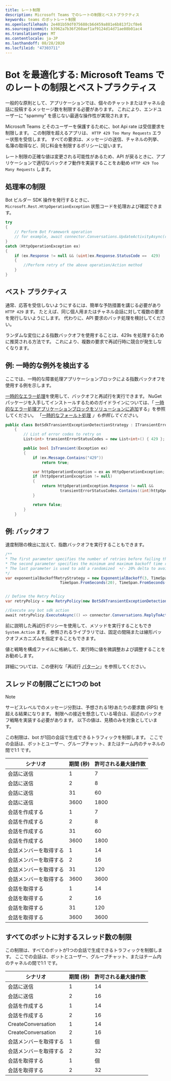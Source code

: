 ```yaml
---
title: レート制限
description: Microsoft Teams でのレートの制限とベストプラクティス
keywords: teams のボットレート制限
ms.openlocfilehash: 2e401b59df075688cb6d459a881e6b813f2cf8e6
ms.sourcegitcommit: b3962a7b36f260aef1af9124d14d71ae08b01ac4
ms.translationtype: MT
ms.contentlocale: ja-JP
ms.lasthandoff: 08/28/2020
ms.locfileid: "47303711"
---
```

# <a name="optimize-your-bot-rate-limiting-and-best-practices-in-microsoft-teams"></a>Bot を最適化する: Microsoft Teams でのレートの制限とベストプラクティス

一般的な原則として、アプリケーションでは、個々のチャットまたはチャネル会話に投稿するメッセージ数を制限する必要があります。 これにより、エンドユーザーに "spammy" を感じない最適な操作性が実現されます。

Microsoft Teams とそのユーザーを保護するために、bot Api rate は受信要求を制限します。 この制限を超えるアプリは、 `HTTP 429 Too Many Requests` エラー状態を受信します。 すべての要求は、メッセージの送信、チャネルの列挙、名簿の取得など、同じ料金を制限するポリシーに従います。

レート制限の正確な値は変更される可能性があるため、API が戻るときに、アプリケーションで適切なバックオフ動作を実装することをお勧め `HTTP 429 Too Many Requests` します。

## <a name="handling-rate-limits"></a>処理率の制限

Bot ビルダー SDK 操作を発行するときに、 `Microsoft.Rest.HttpOperationException` 状態コードを処理および確認できます。

```csharp
try
{
    // Perform Bot Framework operation
    // for example, await connector.Conversations.UpdateActivityAsync(reply);
}
catch (HttpOperationException ex)
{
    if (ex.Response != null && (uint)ex.Response.StatusCode ==  429)
    {
        //Perform retry of the above operation/Action method
    }
}
```

## <a name="best-practices"></a>ベスト プラクティス

通常、応答を受信しないようにするには、簡単な予防措置を講じる必要があり `HTTP 429` ます。 たとえば、同じ個人用またはチャネル会話に対して複数の要求を発行しないようにします。 代わりに、API 要求のバッチ処理を検討してください。

ランダムな変位による指数バックオフを使用することは、429s を処理するために推奨される方法です。 これにより、複数の要求で再試行時に競合が発生しなくなります。

## <a name="example-detecting-transient-exceptions"></a>例: 一時的な例外を検出する

ここでは、一時的な障害処理アプリケーションブロックによる指数バックオフを使用する例を示します。

[一時的なエラー処理](/previous-versions/msp-n-p/hh675232%28v%3dpandp.10%29)を使用して、バックオフと再試行を実行できます。 NuGet パッケージを入手してインストールするためのガイドラインについては、「 [一時的なエラー処理アプリケーションブロックをソリューションに追加](/previous-versions/msp-n-p/dn440719(v=pandp.60)?redirectedfrom=MSDN)する」を参照してください。 「[一時的なフォールト処理](/azure/architecture/best-practices/transient-faults) *」も参照してください*。

```csharp
public class BotSdkTransientExceptionDetectionStrategy : ITransientErrorDetectionStrategy
    {
        // List of error codes to retry on
        List<int> transientErrorStatusCodes = new List<int>() { 429 };

        public bool IsTransient(Exception ex)
        {
            if (ex.Message.Contains("429"))
                return true;

            var httpOperationException = ex as HttpOperationException;
            if (httpOperationException != null)
            {
                return httpOperationException.Response != null &&
                        transientErrorStatusCodes.Contains((int)httpOperationException.Response.StatusCode);
            }

            return false;
        }
    }
```

## <a name="example-backoff"></a>例: バックオフ

速度制限の検出に加えて、指数バックオフを実行することもできます。

```csharp
/**
* The first parameter specifies the number of retries before failing the operation.
* The second parameter specifies the minimum and maximum backoff time respectively.
* The last parameter is used to add a randomized  +/- 20% delta to avoid numerous clients retrying simultaneously.
*/
var exponentialBackoffRetryStrategy = new ExponentialBackoff(3, TimeSpan.FromSeconds(2),
                        TimeSpan.FromSeconds(20), TimeSpan.FromSeconds(1));


// Define the Retry Policy
var retryPolicy = new RetryPolicy(new BotSdkTransientExceptionDetectionStrategy(), exponentialBackoffRetryStrategy);

//Execute any bot sdk action
await retryPolicy.ExecuteAsync(() => connector.Conversations.ReplyToActivityAsync( (Activity)reply) ).ConfigureAwait(false);
```

前に説明した再試行ポリシーを使用して、メソッドを実行することもでき `System.Action` ます。 参照されるライブラリでは、固定の間隔または線形バックオフメカニズムを指定することもできます。

値と戦略を構成ファイルに格納して、実行時に値を微調整および調整することをお勧めします。

詳細については、この便利な「再試行 [パターン](/azure/architecture/patterns/retry)」を参照してください。

## <a name="per-bot-per-thread-limit"></a>スレッドの制限ごとに1つの bot

>[!NOTE]
>サービスレベルでのメッセージ分割は、予想される1秒あたりの要求数 (RPS) を超える結果になります。 制限への接近を懸念している場合は、前述のバックオフ戦略を実装する必要があります。 以下の値は、見積のみを対象としています。

この制限は、bot が1回の会話で生成できるトラフィックを制御します。 ここでの会話は、ボットとユーザー、グループチャット、またはチーム内のチャネルの間で1:1 です。

| **シナリオ** | **期間 (秒)** | **許可される最大操作数** |
| --- | --- | --- |
| 会話に送信 | 1  | 7  |
| 会話に送信 | 2  | 8  |
| 会話に送信 | 31 | 60 |
| 会話に送信 | 3600 | 1800 |
| 会話を作成する | 1  | 7  |
| 会話を作成する | 2  | 8  |
| 会話を作成する | 31 | 60 |
| 会話を作成する | 3600 | 1800 |
| 会話メンバーを取得する| 1  | 14  |
| 会話メンバーを取得する| 2  | 16  |
| 会話メンバーを取得する| 31 | 120 |
| 会話メンバーを取得する| 3600 | 3600 |
| 会話を取得する | 1  | 14  |
| 会話を取得する | 2  | 16  |
| 会話を取得する | 31 | 120 |
| 会話を取得する | 3600 | 3600 |

## <a name="per-thread-limit-for-all-bots"></a>すべてのボットに対するスレッド数の制限

この制限は、すべてのボットが1つの会話で生成できるトラフィックを制御します。 ここでの会話は、ボットとユーザー、グループチャット、またはチーム内のチャネルの間で1:1 です。

| **シナリオ** | **期間 (秒)** | **許可される最大操作数** |
| --- | --- | --- |
| 会話に送信 | 1  | 14  |
| 会話に送信 | 2  | 16  |
| 会話を作成する | 1  | 14  |
| 会話を作成する | 2  | 16  |
| CreateConversation| 1  | 14  |
| CreateConversation| 2  | 16  |
| 会話メンバーを取得する| 1  | 個 |
| 会話メンバーを取得する| 2  | 32 |
| 会話を取得する | 1  | 個 |
| 会話を取得する | 2  | 32 |
